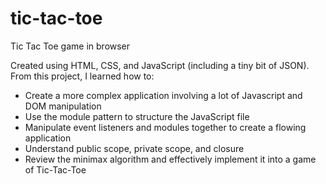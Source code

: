 # tic-tac-toe
Tic Tac Toe game in browser

Created using HTML, CSS, and JavaScript (including a tiny bit of JSON). From this project, I learned how to:
- Create a more complex application involving a lot of Javascript and DOM manipulation
- Use the module pattern to structure the JavaScript file
- Manipulate event listeners and modules together to create a flowing application
- Understand public scope, private scope, and closure
- Review the minimax algorithm and effectively implement it into a game of Tic-Tac-Toe
